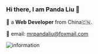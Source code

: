 ### Hi there, I am Panda Liu 👋

🧑 a **Web Developer** from China🇨🇳.

📧 email: mrpandaliu@foxmail.com


![information](https://github-readme-stats.vercel.app/api?username=MrpandaLiu&show_icons=true&theme=radical)
